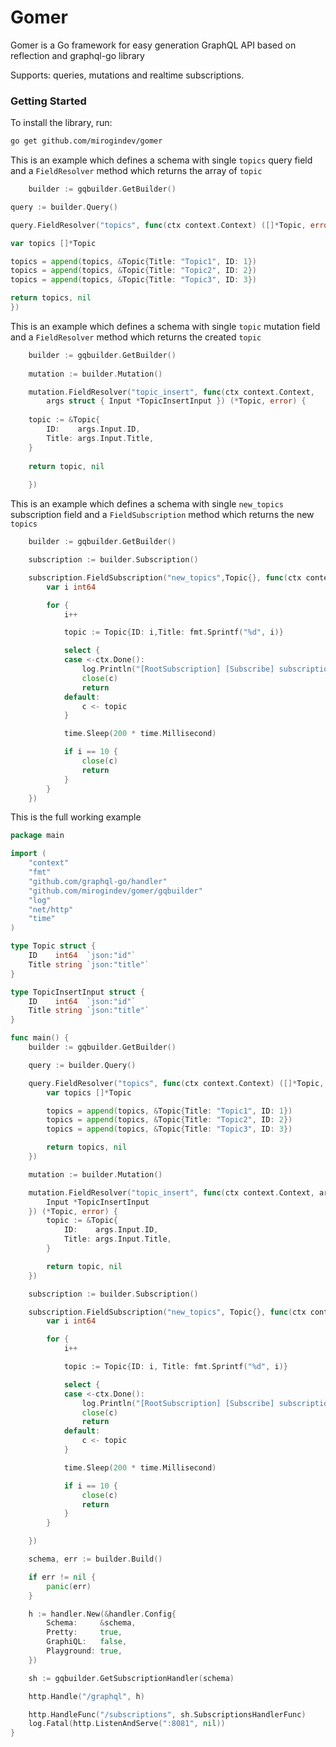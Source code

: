 # Gomer
Gomer is a Go framework for easy generation GraphQL API based on reflection
and graphql-go library

Supports: queries, mutations and realtime subscriptions.

### Getting Started

To install the library, run:
```bash
go get github.com/mirogindev/gomer
```

This is an example which defines a schema with single `topics`  query field
and a `FieldResolver` method which returns the array of `topic`

```go
	builder := gqbuilder.GetBuilder()

query := builder.Query()

query.FieldResolver("topics", func(ctx context.Context) ([]*Topic, error) {

var topics []*Topic

topics = append(topics, &Topic{Title: "Topic1", ID: 1})
topics = append(topics, &Topic{Title: "Topic2", ID: 2})
topics = append(topics, &Topic{Title: "Topic3", ID: 3})

return topics, nil
})
```

This is an example which defines a schema with single `topic`  mutation field
and a `FieldResolver` method which returns the created `topic`

```go
    builder := gqbuilder.GetBuilder()
   
    mutation := builder.Mutation()

    mutation.FieldResolver("topic_insert", func(ctx context.Context, 
		args struct { Input *TopicInsertInput }) (*Topic, error) {
	
	topic := &Topic{
		ID:    args.Input.ID,
		Title: args.Input.Title,
	}
	
	return topic, nil
	
    })
```

This is an example which defines a schema with single `new_topics`  subscription field
and a `FieldSubscription` method which returns the new `topics`


```go
	builder := gqbuilder.GetBuilder()

	subscription := builder.Subscription()

	subscription.FieldSubscription("new_topics",Topic{}, func(ctx context.Context, c chan interface{}) {
		var i int64

		for {
			i++

			topic := Topic{ID: i,Title: fmt.Sprintf("%d", i)}

			select {
			case <-ctx.Done():
				log.Println("[RootSubscription] [Subscribe] subscription canceled")
				close(c)
				return
			default:
				c <- topic
			}

			time.Sleep(200 * time.Millisecond)

			if i == 10 {
				close(c)
				return
			}
		}
	})
```

This is the full working example

```go
package main

import (
	"context"
	"fmt"
	"github.com/graphql-go/handler"
	"github.com/mirogindev/gomer/gqbuilder"
	"log"
	"net/http"
	"time"
)

type Topic struct {
	ID    int64  `json:"id"`
	Title string `json:"title"`
}

type TopicInsertInput struct {
	ID    int64  `json:"id"`
	Title string `json:"title"`
}

func main() {
	builder := gqbuilder.GetBuilder()

	query := builder.Query()

	query.FieldResolver("topics", func(ctx context.Context) ([]*Topic, error) {
		var topics []*Topic

		topics = append(topics, &Topic{Title: "Topic1", ID: 1})
		topics = append(topics, &Topic{Title: "Topic2", ID: 2})
		topics = append(topics, &Topic{Title: "Topic3", ID: 3})

		return topics, nil
	})

	mutation := builder.Mutation()

	mutation.FieldResolver("topic_insert", func(ctx context.Context, args struct {
		Input *TopicInsertInput
	}) (*Topic, error) {
		topic := &Topic{
			ID:    args.Input.ID,
			Title: args.Input.Title,
		}

		return topic, nil
	})

	subscription := builder.Subscription()

	subscription.FieldSubscription("new_topics", Topic{}, func(ctx context.Context, c chan interface{}) {
		var i int64

		for {
			i++

			topic := Topic{ID: i, Title: fmt.Sprintf("%d", i)}

			select {
			case <-ctx.Done():
				log.Println("[RootSubscription] [Subscribe] subscription canceled")
				close(c)
				return
			default:
				c <- topic
			}

			time.Sleep(200 * time.Millisecond)

			if i == 10 {
				close(c)
				return
			}
		}

	})

	schema, err := builder.Build()

	if err != nil {
		panic(err)
	}

	h := handler.New(&handler.Config{
		Schema:     &schema,
		Pretty:     true,
		GraphiQL:   false,
		Playground: true,
	})

	sh := gqbuilder.GetSubscriptionHandler(schema)

	http.Handle("/graphql", h)

	http.HandleFunc("/subscriptions", sh.SubscriptionsHandlerFunc)
	log.Fatal(http.ListenAndServe(":8081", nil))
}
```
